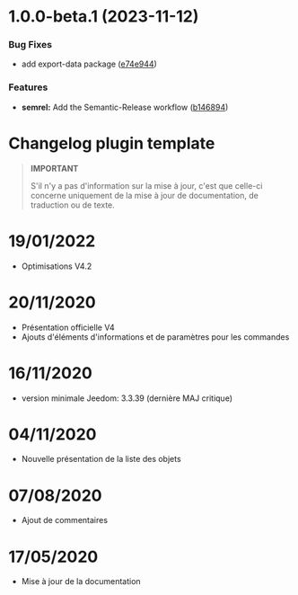 # 1.0.0-beta.1 (2023-11-12)


### Bug Fixes

* add export-data package ([e74e944](https://github.com/pifou25/plugin-template/commit/e74e944b0a8dcf95a5d596c51c69d294841f78c3))


### Features

* **semrel:** Add the Semantic-Release workflow ([b146894](https://github.com/pifou25/plugin-template/commit/b1468944ab4814c9d6a69ac32650441c8c9c0353))

# Changelog plugin template

>**IMPORTANT**
>
>S'il n'y a pas d'information sur la mise à jour, c'est que celle-ci concerne uniquement de la mise à jour de documentation, de traduction ou de texte.

# 19/01/2022

- Optimisations V4.2

# 20/11/2020

- Présentation officielle V4
- Ajouts d'éléments d'informations et de paramètres pour les commandes

# 16/11/2020

- version minimale Jeedom: 3.3.39 (dernière MAJ critique)

# 04/11/2020

- Nouvelle présentation de la liste des objets

# 07/08/2020

- Ajout de commentaires

# 17/05/2020

- Mise à jour de la documentation
